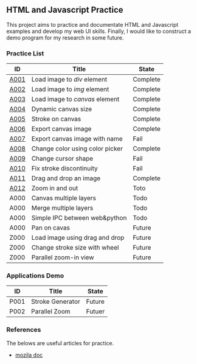 ## HTML and Javascript Practice 

This project aims to practice and documentate HTML and Javascript examples and
develop my web UI skills.
Finally, I would like to construct a demo program for my research in some future.

### Practice List

| ID                            | Title                           | State    |
|---------------------------    |-------------------------------- | -------- |
| [A001](A001_file_load)        | Load image to _div_ element     | Complete |
| [A002](A002_file_load)        | Load image to _img_ element     | Complete |
| [A003](A003_file_load)        | Load image to _canvas_ element  | Complete |
| [A004](A004_canvas_size)      | Dynamic canvas size             | Complete |
| [A005](A005_canvas_stroke)    | Stroke on canvas                | Complete |
| [A006](A006_save_canvas)      | Export canvas image             | Complete |
| [A007](A007_save_canvas3name) | Export canvas image with name   | Fail     |
| [A008](A008_colorpicker)      | Change color using color picker | Complete |
| [A009](A009_custom_cursor)    | Change cursor shape             | Fail     |
| [A010](A010_good_stroke)      | Fix stroke discontinuity        | Fail     |
| [A011](A011_drag_drop)        | Drag and drop an image          | Complete |
| [A012](A012_zoom)             | Zoom in and out                 | Toto     |
| A000                          | Canvas multiple layers          | Todo     |
| A000                          | Merge multiple layers           | Todo     |
| A000                          | Simple IPC between web&python   | Todo     |
| A000                          | Pan on cavas                    | Future   |
| Z000                          | Load image using drag and drop  | Future   |
| Z000                          | Change stroke size with wheel   | Future   |
| Z000                          | Parallel zoom-in view           | Future   |

### Applications Demo

| ID    | Title                           | State    |
|-------|-------------------------------- | -------- |
| P001  | Stroke Generator                | Future   |
| P002  | Parallel Zoom                   | Futuer   |

### References

The belows are useful articles for practice.

- [mozila doc](https://developer.mozilla.org/en-US/docs/Web/API/Canvas_API/Tutorial/Basic_usage) 
